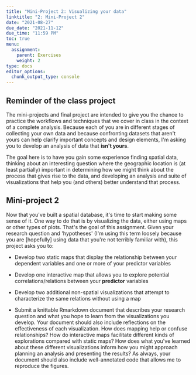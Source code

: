 ```yaml
---
title: "Mini-Project 2: Visualizing your data"
linktitle: "2: Mini-Project 2"
date: "2021-08-27"
due_date: "2021-11-12"
due_time: "11:59 PM"
toc: true
menu:
  assignment:
    parent: Exercises
    weight: 2
type: docs
editor_options: 
  chunk_output_type: console
---
```


## Reminder of the class project

The mini-projects and final project are intended to give you the chance to practice the workflows and techniques that we cover in class in the context of a complete analysis. Because each of you are in different stages of collecting your own data and because confronting datasets that aren't yours can help clarify important concepts and design elements, I'm asking you to develop an analysis of data that __isn't yours__. 

The goal here is to have you gain some experience finding spatial data, thinking about an interesting question where the geographic location is (at least partially) important in determining how we might think about the process that gives rise to the data, and developing an analysis and suite of visualizations that help you (and others) better understand that process.

## Mini-project 2

Now that you've built a spatial database, it's time to start making some sense of it. One way to do that is by visualizing the data, either using maps or other types of plots. That's the goal of this assignment. Given your research question and 'hypotheses' (I'm using this term loosely because you are [hopefully] using data that you're not terribly familiar with), this project asks you to:

* Develop two static maps that display the relationship between your dependent variables and one or more of your predictor variables

* Develop one interactive map that allows you to explore potential correlations/relations between your __predictor__ variables

* Develop two additional non-spatial visualizations that attempt to characterize the same relations without using a map

* Submit a knittable Rmarkdown document that describes your research question and what you hope to learn from the visualizations you develop. Your document should also include reflections on the effectiveness of each visualization. How does mapping help or confuse relationships? How do interactive maps facilitate different kinds of explorations compared with static maps? How does what you've learned about these different visualizations inform how you might approach planning an analysis and presenting the results? As always, your document should also include well-annotated code that allows me to reproduce the figures.
